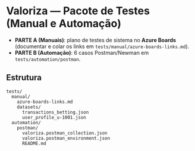 # Valoriza — Pacote de Testes (Manual e Automação)


- **PARTE A (Manuais)**: plano de testes de sistema no **Azure Boards** (documentar e colar os links em `tests/manual/azure-boards-links.md`).
- **PARTE B (Automação)**: 6 casos Postman/Newman em `tests/automation/postman`.

## Estrutura
```
tests/
  manual/
    azure-boards-links.md
    datasets/
      transactions_betting.json
      user_profile_u-1001.json
  automation/
    postman/
      valoriza.postman_collection.json
      valoriza.postman_environment.json
      README.md
```

